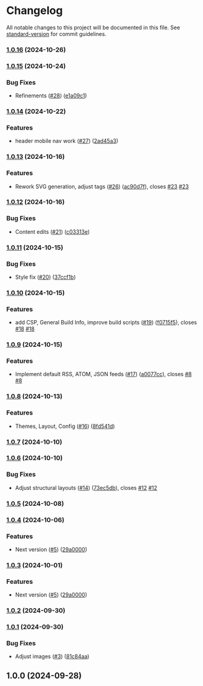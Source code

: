# Changelog

All notable changes to this project will be documented in this file. See [standard-version](https://github.com/conventional-changelog/standard-version) for commit guidelines.

### [1.0.16](https://github.com/Herm71/jc-eleventy/compare/v1.0.15...v1.0.16) (2024-10-26)

### [1.0.15](https://github.com/Herm71/jc-eleventy/compare/v1.0.14...v1.0.15) (2024-10-24)


### Bug Fixes

* Refinements ([#28](https://github.com/Herm71/jc-eleventy/issues/28)) ([e1a09c1](https://github.com/Herm71/jc-eleventy/commit/e1a09c1e822b3dad991e1214c6f47a2be1faaa47))

### [1.0.14](https://github.com/Herm71/jc-eleventy/compare/v1.0.13...v1.0.14) (2024-10-22)


### Features

* header mobile nav work ([#27](https://github.com/Herm71/jc-eleventy/issues/27)) ([2ad45a3](https://github.com/Herm71/jc-eleventy/commit/2ad45a379e507c27fbef3fbd0cada59c8ff369ef))

### [1.0.13](https://github.com/Herm71/jc-eleventy/compare/v1.0.12...v1.0.13) (2024-10-16)


### Features

* Rework SVG generation, adjust tags ([#26](https://github.com/Herm71/jc-eleventy/issues/26)) ([ac90d7f](https://github.com/Herm71/jc-eleventy/commit/ac90d7f04fdc74826e2cccffdc92591610873fbb)), closes [#23](https://github.com/Herm71/jc-eleventy/issues/23) [#23](https://github.com/Herm71/jc-eleventy/issues/23)

### [1.0.12](https://github.com/Herm71/jc-eleventy/compare/v1.0.11...v1.0.12) (2024-10-16)


### Bug Fixes

* Content edits ([#21](https://github.com/Herm71/jc-eleventy/issues/21)) ([c03313e](https://github.com/Herm71/jc-eleventy/commit/c03313e697bd775e77e539918179395bfc077482))

### [1.0.11](https://github.com/Herm71/jc-eleventy/compare/v1.0.10...v1.0.11) (2024-10-15)


### Bug Fixes

* Style fix ([#20](https://github.com/Herm71/jc-eleventy/issues/20)) ([37ccf1b](https://github.com/Herm71/jc-eleventy/commit/37ccf1b9aacedae84712ed2adfa83ba1769dac1f))

### [1.0.10](https://github.com/Herm71/jc-eleventy/compare/v1.0.9...v1.0.10) (2024-10-15)


### Features

* add CSP, General Build Info, improve build scripts ([#19](https://github.com/Herm71/jc-eleventy/issues/19)) ([f0715f5](https://github.com/Herm71/jc-eleventy/commit/f0715f534a05b0a482412097b7201a6ed828669d)), closes [#18](https://github.com/Herm71/jc-eleventy/issues/18) [#18](https://github.com/Herm71/jc-eleventy/issues/18)

### [1.0.9](https://github.com/Herm71/jc-eleventy/compare/v1.0.8...v1.0.9) (2024-10-15)


### Features

* Implement default RSS, ATOM, JSON feeds ([#17](https://github.com/Herm71/jc-eleventy/issues/17)) ([a0077cc](https://github.com/Herm71/jc-eleventy/commit/a0077cc11ac1d96773cdebfedf1701b95d6baa1d)), closes [#8](https://github.com/Herm71/jc-eleventy/issues/8) [#8](https://github.com/Herm71/jc-eleventy/issues/8)

### [1.0.8](https://github.com/Herm71/jc-eleventy/compare/v1.0.7...v1.0.8) (2024-10-13)


### Features

* Themes, Layout, Config ([#16](https://github.com/Herm71/jc-eleventy/issues/16)) ([8fd541d](https://github.com/Herm71/jc-eleventy/commit/8fd541d0d7c5e6eca353cedf41df839c65108c97))

### [1.0.7](https://github.com/Herm71/jc-eleventy/compare/v1.0.6...v1.0.7) (2024-10-10)

### [1.0.6](https://github.com/Herm71/jc-eleventy/compare/v1.0.5...v1.0.6) (2024-10-10)


### Bug Fixes

* Adjust structural layouts ([#14](https://github.com/Herm71/jc-eleventy/issues/14)) ([73ec5db](https://github.com/Herm71/jc-eleventy/commit/73ec5db664f668b39596d647ee2fee329866f76b)), closes [#12](https://github.com/Herm71/jc-eleventy/issues/12) [#12](https://github.com/Herm71/jc-eleventy/issues/12)

### [1.0.5](https://github.com/Herm71/jc-eleventy/compare/v1.0.4...v1.0.5) (2024-10-08)

### [1.0.4](https://github.com/Herm71/jc-eleventy/compare/v1.0.2...v1.0.4) (2024-10-06)


### Features

* Next version ([#5](https://github.com/Herm71/jc-eleventy/issues/5)) ([29a0000](https://github.com/Herm71/jc-eleventy/commit/29a00007b7a396ee096f465de46cadc8154ccb9d))

### [1.0.3](https://github.com/Herm71/jc-eleventy/compare/v1.0.2...v1.0.3) (2024-10-01)


### Features

* Next version ([#5](https://github.com/Herm71/jc-eleventy/issues/5)) ([29a0000](https://github.com/Herm71/jc-eleventy/commit/29a00007b7a396ee096f465de46cadc8154ccb9d))

### [1.0.2](https://github.com/Herm71/jc-eleventy/compare/v1.0.1...v1.0.2) (2024-09-30)

### [1.0.1](https://github.com/Herm71/jc-eleventy/compare/v1.0.0...v1.0.1) (2024-09-30)


### Bug Fixes

* Adjust images ([#3](https://github.com/Herm71/jc-eleventy/issues/3)) ([81c84aa](https://github.com/Herm71/jc-eleventy/commit/81c84aa8334fb4a5505f9fa88dce069bb0d7a518))

## 1.0.0 (2024-09-28)
